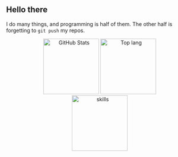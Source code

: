 ## Hello there

I do many things, and programming is half of them. The other half is forgetting to `git push` my repos.
<div align="center">
  <img src="https://github-stats-rho-eight.vercel.app/api?username=a-usr&card_width=300&custom_title=Activity&theme=highcontrast&include_all_commits=true&hide=prs&show=prs_merged&show_icons=true&rank_icon=percentile&exclude_repo=github-stats,maxguuse,dotfiles,linux-setup" height="150" alt="GitHub Stats">
  <img src="https://github-stats-rho-eight.vercel.app/api/top-langs/?username=a-usr&layout=compact&langs_count=4&theme=highcontrast&exclude_repo=a-usr&hide=Dockerfile,CMake" height="150" alt="Top lang">
</div>
<div align="center">
  <img src="https://skillicons.dev/icons?i=rust,cs,dotnet,python,bash,powershell,neovim,windows,nix,arch&perline=5" height="150" alt="skills">
</div>
<!--
**a-usr/a-usr** is a ✨ _special_ ✨ repository because its `README.md` (this file) appears on your GitHub profile.

Here are some ideas to get you started:

- 🔭 I’m currently working on ...
- 🌱 I’m currently learning ...
- 👯 I’m looking to collaborate on ...
- 🤔 I’m looking for help with ...
- 💬 Ask me about ...
- 📫 How to reach me: ...
- 😄 Pronouns: ...
- ⚡ Fun fact: ...
-->

